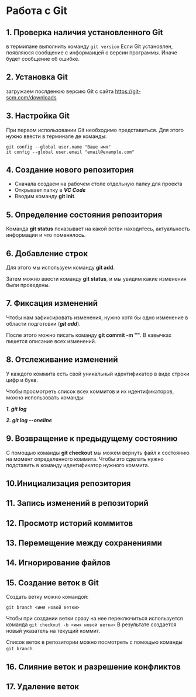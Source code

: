 # Работа с Git

## 1. Проверка наличия установленного Git

в термилане выполнить команду  `git version`
Если Git установлен, появляюся сообщение с информаицей о версии программы. Иначе будет сообщение об ошибке.

## 2. Установка Git
загружаем послденюю версию Git с сайта https://git-scm.com/downloads 

## 3. Настройка Git
При первом использовании Git необходимо представиться. Для этого нужно ввести в терминале де команды:
```
git config --global user.name "Ваше имя"
it config --global user.email "email@example.com"
```

## 4. Создание нового репозитория
* Сначала создаем на рабочем столе отдельную папку для проекта
* Открывает папку в ***VC Code*** 
* Вводим команду **git init**. 

## 5. Определение состояния репозитория
Команда **git status** показывает на какой ветви находитесь, актуальность информации и что поменялось.

## 6. Добавление строк
Для этого мы используем команду **git add**. 

Затем можно ввести команду **git status**, и мы увидим какие изменения были проведены.

## 7. Фиксация изменений
Чтобы нам зафиксировать изменения, нужно хотя бы одно изменение в области подготовки (***git add***). 

После этого можно писать команду **git commit -m ""**. В кавычках пишется описание всех изменений.

## 8. Отслеживание изменений
У каждого коммита есть свой уникальный идентификатор в виде строки цифр и букв. 

Чтобы просмотреть список всех коммитов и их идентификаторов, можно использовать команды: 

***1. git log*** 

***2. git log --oneline***

## 9. Возвращение к предыдущему состоянию
С помощью команды **git checkout** мы можем вернуть файл к состоянию на момент определенного коммита. Чтобы это сделать нужно подставить в команду идентификатор нужного коммита.

## 10.Инициализация репозитория
## 11. Запись изменений в репозиторий
## 12. Просмотр историй коммитов
## 13. Перемещение между сохранениями
## 14. Игнорирование файлов
## 15. Создание веток в Git
Создать ветку можно командой:
```
git branch <имя новой ветки>
```
Чтобы при создании ветки сразу на нее переключиться используется команда `git checkout -b <имя новой ветки>`
В результате создается новый указатель на текущий коммит.

Список веток в репозитории можно посмотреть с помощью команды `git branch`.

## 16. Слияние веток и разрешение конфликтов
## 17. Удаление веток